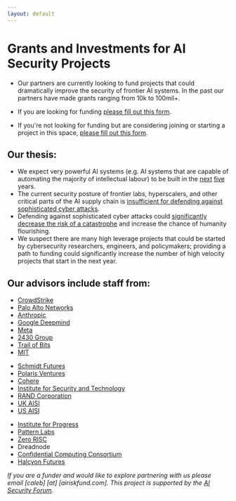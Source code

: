 ```yaml
---
layout: default
---
```


# Grants and Investments for AI Security Projects

- Our partners are currently looking to fund projects that could dramatically improve the security of frontier AI systems. In the past our partners have made grants ranging from 10k to 100mil+.

- If you are looking for funding [please fill out this form](#).

- If you're not looking for funding but are considering joining or starting a project in this space, [please fill out this form](#).

## Our thesis:

- We expect very powerful AI systems (e.g. AI systems that are capable of automating the majority of intellectual labour) to be built in the [next](https://milesbrundage.substack.com/p/times-up-for-ai-policy) [five](https://www.lesswrong.com/posts/K2D45BNxnZjdpSX2j/ai-timelines) years.
- The current security posture of frontier labs, hyperscalers, and other critical parts of the AI supply chain is [insufficient for defending against sophisticated cyber attacks](https://www.rand.org/pubs/research_reports/RRA2849-1.html).
- Defending against sophisticated cyber attacks could [significantly decrease the risk of a catastrophe](https://www.cold-takes.com/racing-through-a-minefield-the-ai-deployment-problem/) and increase the chance of humanity flourishing.
- We suspect there are many high leverage projects that could be started by cybersecurity researchers, engineers, and policymakers; providing a path to funding could significantly increase the number of high velocity projects that start in the next year.

## Our advisors include staff from:

<div class="advisor-grid">
  <ul>
    <li><a href="https://www.crowdstrike.com">CrowdStrike</a></li>
    <li><a href="https://www.paloaltonetworks.com">Palo Alto Networks</a></li>
    <li><a href="https://www.anthropic.com">Anthropic</a></li>
    <li><a href="https://deepmind.google/">Google Deepmind</a></li>
    <li><a href="https://www.llama.com/">Meta</a></li>
    <li><a href="https://www.2430group.org">2430 Group</a></li>
    <li><a href="https://www.trailofbits.com">Trail of Bits</a></li>
    <li><a href="https://www.mit.edu">MIT</a></li>
  </ul>

  <ul>
    <li><a href="https://www.schmidtfutures.com">Schmidt Futures</a></li>
    <li><a href="https://polaris-ventures.org/grants/">Polaris Ventures</a></li>
    <li><a href="https://cohere.ai">Cohere</a></li>
    <li><a href="https://securityandtechnology.org/">Institute for Security and Technology</a></li>
    <li><a href="https://www.rand.org">RAND Corporation</a></li>
    <li><a href="https://www.aisi.gov.uk">UK AISI</a></li>
    <li><a href="https://www.nist.gov/aisi">US AISI</a></li>
  </ul>

  <ul>
    <li><a href="https://progress.institute">Institute for Progress</a></li>
    <li><a href="https://www.patternlabs.co">Pattern Labs</a></li>
    <li><a href="https://risczero.com">Zero RISC</a></li>
    <li>Dreadnode</li>
    <li><a href="https://confidentialcomputing.io">Confidential Computing Consortium</a></li>
    <li><a href="https://halcyonfutures.org/">Halcyon Futures</a></li>
  </ul>
</div>

_If you are a funder and would like to explore partnering with us please email [caleb] [at] [airiskfund.com]. This project is supported by the [AI Security Forum](aisecurity.forum)._
